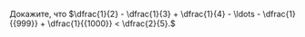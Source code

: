 Докажите, что $\dfrac{1}{2} - \dfrac{1}{3} + \dfrac{1}{4} - \ldots - \dfrac{1}{{999}} + \dfrac{1}{{1000}} < \dfrac{2}{5}.$